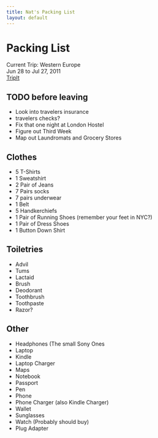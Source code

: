 ```yaml
---
title: Nat's Packing List
layout: default
---
```


# Packing List

Current Trip: Western Europe  
Jun 28 to Jul 27, 2011  
[TripIt](http://www.tripit.com/trip/public/id/165B1661343E)

## TODO before leaving
 
 * Look into travelers insurance
 * travelers checks?
 * Fix that one night at London Hostel
 * Figure out Third Week
 * Map out Laundromats and Grocery Stores

## Clothes

 * 5 T-Shirts
 * 1 Sweatshirt
 * 2 Pair of Jeans
 * 7 Pairs socks
 * 7 pairs underwear
 * 1 Belt
 * 5 Handkerchiefs
 * 1 Pair of Running Shoes (remember your feet in NYC?)
 * 1 Pair of Dress Shoes
 * 1 Button Down Shirt

## Toiletries

 * Advil
 * Tums
 * Lactaid
 * Brush
 * Deodorant
 * Toothbrush
 * Toothpaste
 * Razor?

## Other

 * Headphones (The small Sony Ones
 * Laptop
 * Kindle
 * Laptop Charger
 * Maps
 * Notebook
 * Passport
 * Pen
 * Phone
 * Phone Charger (also Kindle Charger)
 * Wallet
 * Sunglasses
 * Watch (Probably should buy)
 * Plug Adapter

